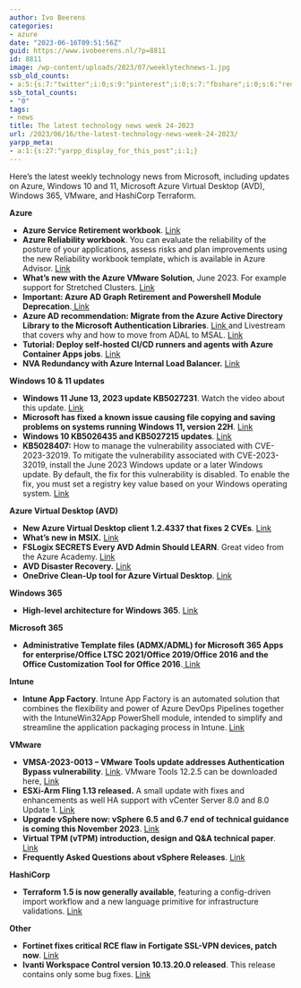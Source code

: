 ```yaml
---
author: Ivo Beerens
categories:
- azure
date: "2023-06-16T09:51:56Z"
guid: https://www.ivobeerens.nl/?p=8811
id: 8811
image: /wp-content/uploads/2023/07/weeklytechnews-1.jpg
ssb_old_counts:
- a:5:{s:7:"twitter";i:0;s:9:"pinterest";i:0;s:7:"fbshare";i:0;s:6:"reddit";i:0;s:6:"tumblr";N;}
ssb_total_counts:
- "0"
tags:
- news
title: The latest technology news week 24-2023
url: /2023/06/16/the-latest-technology-news-week-24-2023/
yarpp_meta:
- a:1:{s:27:"yarpp_display_for_this_post";i:1;}
---
```


Here’s the latest weekly technology news from Microsoft, including updates on Azure, Windows 10 and 11, Microsoft Azure Virtual Desktop (AVD), Windows 365, VMware, and HashiCorp Terraform.

**Azure**

- **Azure Service Retirement workbook**. [Link](https://learn.microsoft.com/en-au/azure/advisor/advisor-how-to-plan-migration-workloads-service-retirement)
- **Azure Reliability workbook**. You can evaluate the reliability of the posture of your applications, assess risks and plan improvements using the new Reliability workbook template, which is available in Azure Advisor. [Link](https://learn.microsoft.com/en-us/azure/advisor/advisor-how-to-improve-reliability#reliability-recommendations/?WT.mc_id=AZ-MVP-5003836)
- **What’s new with the Azure VMware Solution**, June 2023. For example support for Stretched Clusters. [Link ](https://techcommunity.microsoft.com/t5/azure-migration-and/azure-vmware-solution-june-2023-what-s-new-update/ba-p/3843932)
- **Important: Azure AD Graph Retirement and Powershell Module Deprecation**.[ Link](https://techcommunity.microsoft.com/t5/microsoft-entra-azure-ad-blog/important-azure-ad-graph-retirement-and-powershell-module/ba-p/3848270)
- **Azure AD recommendation: Migrate from the Azure Active Directory Library to the Microsoft Authentication Libraries**. [Link ](https://learn.microsoft.com/en-us/azure/active-directory/reports-monitoring/recommendation-migrate-from-adal-to-msal)and Livestream that covers why and how to move from ADAL to MSAL. [Link](https://youtu.be/0jxZQF464fo)
- **Tutorial: Deploy self-hosted CI/CD runners and agents with Azure Container Apps jobs**. [Link](https://learn.microsoft.com/en-gb/azure/container-apps/tutorial-ci-cd-runners-jobs?tabs=bash&pivots=container-apps-jobs-self-hosted-ci-cd-azure-pipelines)
- **NVA Redundancy with Azure Internal Load Balancer.** [Link](https://nwktimes.blogspot.com/2023/06/nvha.html)

**Windows 10 &amp; 11 updates**

- **Windows 11 June 13, 2023 update KB5027231**. Watch the video about this update. [Link ](https://support.microsoft.com/en-us/topic/june-13-2023-kb5027231-os-build-22621-1848-8f903600-1293-4431-9c6b-736a4049666c)
- **Microsoft has fixed a known issue causing file copying and saving problems on systems running Windows 11, version 22H**. [Link](https://www.bleepingcomputer.com/news/microsoft/microsoft-fixes-windows-11-issue-causing-copying-saving-failures/)
- **Windows 10 KB5026435 and KB5027215 updates**. [Link](https://www.bleepingcomputer.com/news/microsoft/windows-10-kb5026435-and-kb5027215-updates-released/)
- **KB5028407:** How to manage the vulnerability associated with CVE-2023-32019. To mitigate the vulnerability associated with CVE-2023-32019, install the June 2023 Windows update or a later Windows update. By default, the fix for this vulnerability is disabled. To enable the fix, you must set a registry key value based on your Windows operating system. [Link](https://support.microsoft.com/en-au/topic/kb5028407-how-to-manage-the-vulnerability-associated-with-cve-2023-32019-bd6ed35f-48b1-41f6-bd19-d2d97270f080)

**Azure Virtual Desktop (AVD)**

- **New Azure Virtual Desktop client 1.2.4337 that fixes 2 CVEs**. [Link](https://learn.microsoft.com/en-us/azure/virtual-desktop/whats-new-client-windows)
- **What’s new in MSIX.** [Link](https://techcommunity.microsoft.com/t5/windows-it-pro-blog/what-s-new-in-msix-june-2023/ba-p/3845506)
- **FSLogix SECRETS Every AVD Admin Should LEARN**. Great video from the Azure Academy. [Link](https://www.youtube.com/watch?v=B_R2Bi5SqVo)
- **AVD Disaster Recovery.** [Link](https://tighetec.co.uk/2023/05/16/avd-disaster-recovery/)
- **OneDrive Clean-Up tool for Azure Virtual Desktop**. [Link](https://blog.itprocloud.de/OneDrive-Clean-Up-For-Azure-Virtual-Desktop-AVD-agains-Profile-Blotting/)

**Windows 365**

- **High-level architecture for Windows 365**. [Link](https://learn.microsoft.com/en-us/windows-365/enterprise/high-level-architecture)

**Microsoft 365**

- **Administrative Template files (ADMX/ADML) for Microsoft 365 Apps for enterprise/Office LTSC 2021/Office 2019/Office 2016 and the Office Customization Tool for Office 2016**.[ Link](https://www.microsoft.com/en-us/download/details.aspx?id=49030)

**Intune**

- **Intune App Factory**. Intune App Factory is an automated solution that combines the flexibility and power of Azure DevOps Pipelines together with the IntuneWin32App PowerShell module, intended to simplify and streamline the application packaging process in Intune. [Link](https://msendpointmgr.com/intune-app-factory/#39-clone-intune-app-factory-repository-locally)

**VMware**

- **VMSA-2023-0013 – <span class="il">VMware</span> Tools update addresses Authentication Bypass vulnerability**. [Link](https://www.vmware.com/security/advisories/VMSA-2023-0013). VMware Tools 12.2.5 can be downloaded here, [Link](https://packages.vmware.com/tools/releases/latest/windows)
- **ESXi-Arm Fling 1.13 released.** A small update with fixes and enhancements as well HA support with vCenter Server 8.0 and 8.0 Update 1. [Link](https://blogs.vmware.com/arm/2023/06/14/esxi-arm-fling-1-13-refresh/)
- **Upgrade vSphere now: vSphere 6.5 and 6.7 end of technical guidance is coming this November 2023**. [Link](https://blogs.vmware.com/cloudprovider/2023/05/upgrade-now-vsphere-6-5-and-6-7-are-ending-technical-guidance-in-november.html)
- **Virtual TPM (vTPM) introduction, design and Q&amp;A technical paper**. [Link](https://core.vmware.com/api/checkuseraccess?referer=/sites/default/files/associated-content/vSphere_Virtual_TPM_vTPM_-_2023031501.pdf)
- **Frequently Asked Questions about vSphere Releases**. [Link](https://core.vmware.com/resource/frequently-asked-questions-about-vsphere-releases)

**HashiCorp**

- **Terraform 1.5 is now generally available**, featuring a config-driven import workflow and a new language primitive for infrastructure validations. [Link](https://www.hashicorp.com/blog/terraform-1-5-brings-config-driven-import-and-checks)

**Other**

- **Fortinet fixes critical RCE flaw in Fortigate SSL-VPN devices, patch now**. [Link](https://www.bleepingcomputer.com/news/security/fortinet-fixes-critical-rce-flaw-in-fortigate-ssl-vpn-devices-patch-now/)
- **Ivanti Workspace Control version 10.13.20.0 released**. This release contains only some bug fixes. [Link](https://help.ivanti.com/res/help/en_US/IWC/2023/ReleaseNotesRevision/Private_Revision.htm)
